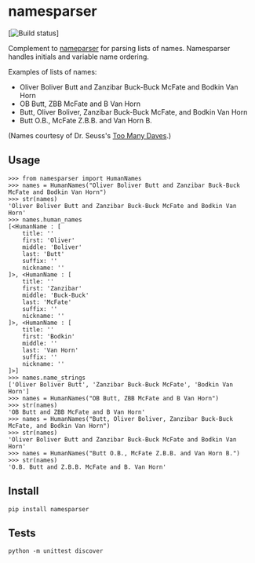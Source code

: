 # namesparser

[![Build status](https://travis-ci.org/gwu-libraries/namesparser.svg)]

Complement to [nameparser](https://github.com/derek73/python-nameparser) for parsing lists of names.
Namesparser handles initials and variable name ordering.

Examples of lists of names:

* Oliver Boliver Butt and Zanzibar Buck-Buck McFate and Bodkin Van Horn
* OB Butt, ZBB McFate and B Van Horn
* Butt, Oliver Boliver, Zanzibar Buck-Buck McFate, and Bodkin Van Horn
* Butt O.B., McFate Z.B.B. and Van Horn B.

(Names courtesy of Dr. Seuss's [Too Many Daves](http://www.poetryfoundation.org/poem/171612).)

## Usage
    >>> from namesparser import HumanNames
    >>> names = HumanNames("Oliver Boliver Butt and Zanzibar Buck-Buck McFate and Bodkin Van Horn")
    >>> str(names)
    'Oliver Boliver Butt and Zanzibar Buck-Buck McFate and Bodkin Van Horn'
    >>> names.human_names
    [<HumanName : [
        title: '' 
        first: 'Oliver' 
        middle: 'Boliver' 
        last: 'Butt' 
        suffix: ''
        nickname: ''
    ]>, <HumanName : [
        title: '' 
        first: 'Zanzibar' 
        middle: 'Buck-Buck' 
        last: 'McFate' 
        suffix: ''
        nickname: ''
    ]>, <HumanName : [
        title: '' 
        first: 'Bodkin' 
        middle: '' 
        last: 'Van Horn' 
        suffix: ''
        nickname: ''
    ]>]
    >>> names.name_strings
    ['Oliver Boliver Butt', 'Zanzibar Buck-Buck McFate', 'Bodkin Van Horn']
    >>> names = HumanNames("OB Butt, ZBB McFate and B Van Horn")
    >>> str(names)
    'OB Butt and ZBB McFate and B Van Horn'
    >>> names = HumanNames("Butt, Oliver Boliver, Zanzibar Buck-Buck McFate, and Bodkin Van Horn")
    >>> str(names)
    'Oliver Boliver Butt and Zanzibar Buck-Buck McFate and Bodkin Van Horn'
    >>> names = HumanNames("Butt O.B., McFate Z.B.B. and Van Horn B.")
    >>> str(names)
    'O.B. Butt and Z.B.B. McFate and B. Van Horn'


## Install
    pip install namesparser

## Tests

    python -m unittest discover

